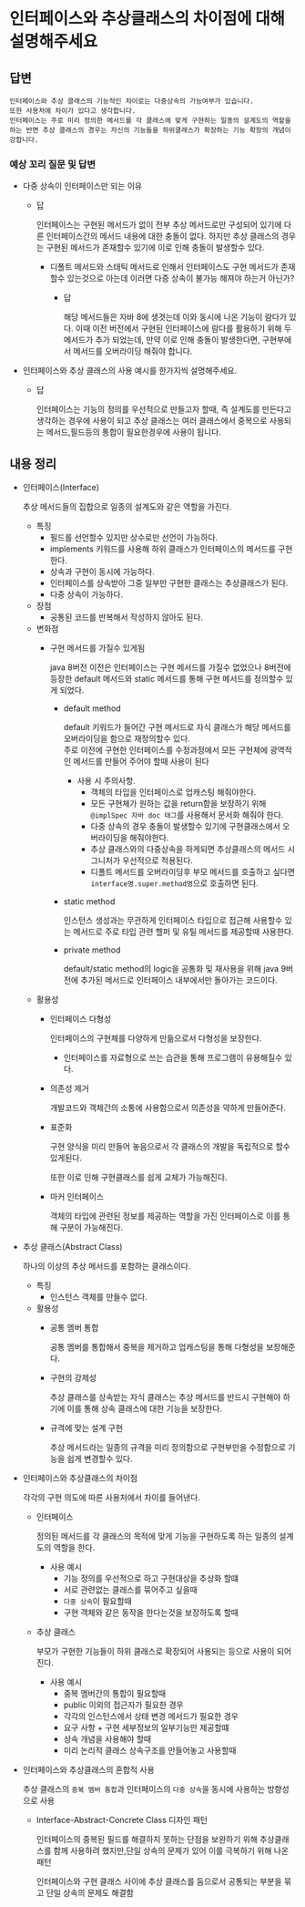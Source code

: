# 인터페이스와 추상클래스의 차이점에 대해 설명해주세요

## 답변

```
인터페이스와 추상 클래스의 기능적인 차이로는 다중상속의 가능여부가 있습니다. 
또한 사용처에 차이가 있다고 생각합니다. 
인터페이스는 주로 미리 정의한 메서드를 각 클래스에 맞게 구현하는 일종의 설계도의 역할을 하는 반면 추상 클래스의 경우는 자신의 기능들을 하위클래스가 확장하는 기능 확장의 개념이 강합니다.
```

### 예상 꼬리 질문 및 답변

- 다중 상속이 인터페이스만 되는 이유
  - 답   
  
    인터페이스는 구현된 메서드가 없이 전부 추상 메서드로만 구성되어 있기에 다른 인터페이스간의 메서드 내용에 대한 충돌이 없다. 하지만 추상 클래스의 경우는 구현된 메서드가 존재할수 있기에 이로 인해 충돌이 발생할수 있다.

      - 디폴트 메서드와 스태틱 메서드로 인해서 인터페이스도 구현 메서드가 존재할수 있는것으로 아는데 이러면 다증 상속이 불가능 해져야 하는거 아닌가?
        - 답   

          해당 메서드들은 자바 8에 생겻는데 이와 동시에 나온 기능이 람다가 있다. 이때 이전 버전에서 구현된 인터페이스에 람다를 활용하기 위해 두 메서드가 추가 되었는데, 만약 이로 인해 충돌이 발생한다면, 구현부에서 메서드를 오버라이딩 해줘야 합니다.

- 인터페이스와 추상 클래스의 사용 예시를 한가지씩 설명해주세요.
  - 답
  
    인터페이스는 기능의 정의를 우선적으로 만들고자 할때, 즉 설계도를 만든다고 생각하는 경우에 사용이 되고 추상 클래스는 여러 클래스에서 중복으로 사용되는 메서드,필드등의 통합이 필요한경우에 사용이 됩니다.


## 내용 정리

- 인터페이스(Interface)

  추상 메서드들의 집합으로 일종의 설계도와 같은 역할을 가진다.
  - 특징
    - 필드를 선언할수 있지만 상수로만 선언이 가능하다.
    - implements 키워드를 사용해 하위 클래스가 인터페이스의 메서드를 구현한다.
    - 상속과 구현이 동시에 가능하다.
    - 인터페이스를 상속받아 그중 일부만 구현한 클래스는 추상클래스가 된다.
    - 다중 상속이 가능하다.
  - 장점
    - 공통된 코드를 반복해서 작성하지 않아도 된다.
  - 변화점
    - 구현 메서드를 가질수 있게됨
    
      java 8버전 이전은 인터페이스는 구현 메서드를 가질수 없었으나 8버전에 등장한 default 메서드와 static 메서드를 통해 구현 메서드를 정의할수 있게 되었다.
      - default method
    
        default 키워드가 들어간 구현 메서드로 자식 클래스가 해당 메서드를 오버라이딩을 함으로 재정의할수 있다.   
        주로 이전에 구현한 인터페이스를 수정과정에서 모든 구현체에 광역적인 메서드를 만들어 주어야 할때 사용이 된다
        - 사용 시 주의사항.
          - 객체의 타입을 인터페이스로 업캐스팅 해줘야한다.
          - 모든 구현체가 원하는 값을 return함을 보장하기 위해 `@implSpec 자바 doc 태그`를 사용해서 문서화 해줘야 한다.
          - 다중 상속의 경우 충돌이 발생할수 있기에 구현클래스에서 오버라이딩을 해줘야한다.
          - 추상 클래스와의 다중상속을 하게되면 추상클래스의 메서드 시그니처가 우선적으로 적용된다.
          - 디폴트 메서드를 오버라이딩후 부모 메서드를 호출하고 싶다면 `interface명.super.method명`으로 호출하면 된다.
      - static method
    
        인스턴스 생성과는 무관하게 인터페이스 타입으로 접근해 사용할수 있는 메서드로 주로 타입 관련 헬퍼 및 유틸 메서드를 제공할때 사용한다.
      - private method
    
        default/static method의 logic을 공통화 및 재사용을 위해 java 9버전에 추가된 메서드로 인터페이스 내부에서만 돌아가는 코드이다.
  - 활용성
    - 인터페이스 다형성

      인터페이스의 구현체를 다양하게 만듦으로서 다형성을 보장한다.
      - 인터페이스를 자료형으로 쓰는 습관을 통해 프로그램이 유용해질수 있다.
    - 의존성 제거

      개발코드와 객체간의 소통에 사용함으로서 의존성을 약하게 만들어준다.
    - 표준화
  
      구현 양식을 미리 만들어 놓음으로서 각 클래스의 개발을 독립적으로 할수 있게된다.
      
      또한 이로 인해 구현클래스를 쉽게 교체가 가능해진다.
    - 마커 인터페이스

      객체의 타입에 관련된 정보를 제공하는 역할을 가진 인터페이스로 이를 통해 구분이 가능해진다.
- 추상 클래스(Abstract Class)

  하나의 이상의 추상 메서드를 포함하는 클래스이다.
  - 특징
    - 인스턴스 객체를 만들수 없다.
  - 활용성
    - 공통 멤버 통합
    
      공통 멤버를 통합해서 중복을 제거하고 업캐스팅을 통해 다형성을 보장해준다.
    - 구현의 강제성
  
      추상 클래스를 상속받는 자식 클래스는 추상 메서드를 반드시 구현해야 하기에 이를 통해 상속 클래스에 대한 기능을 보장한다.
    - 규격에 맞는 설계 구현
  
      추상 메서드라는 일종의 규격을 미리 정의함으로 구현부만을 수정함으로 기능을 쉽게 변경할수 있다.
- 인터페이스와 추상클래스의 차이점

  각각의 구현 의도에 따른 사용처에서 차이를 들어낸다.
  - 인터페이스
  
    정의된 메서드를 각 클래스의 목적에 맞게 기능을 구현하도록 하는 일종의 설계도의 역할을 한다.
    - 사용 예시
      - 기능 정의를 우선적으로 하고 구현대상을 추상화 할떄
      - 서로 관련없는 클래스를 묶어주고 싶을때
      - `다중 상속`이 필요할때
      - 구현 객체와 같은 동작을 한다는것을 보장하도록 할때
  - 추상 클래스 

    부모가 구현한 기능들이 하위 클래스로 확장되어 사용되는 등으로 사용이 되어진다.
    - 사용 예시
      - 중복 멤버간의 통합이 필요할때
      - public 이외의 접근자가 필요한 경우
      - 각각의 인스턴스에서 상태 변경 메서드가 필요한 경우
      - 요구 사항 + 구현 세부정보의 일부기능만 제공할떄
      - 상속 개념을 사용해야 할때
      - 미리 논리적 클래스 상속구조를 만들어놓고 사용할때
- 인터페이스와 추상클래스의 혼합적 사용

  추상 클래스의 `중복 멤버 통합`과 인터페이스의 `다중 상속`을 동시에 사용하는 방향성으로 사용
  - Interface-Abstract-Concrete Class 디자인 패턴
  
    인터페이스의 중복된 필드를 해결하지 못하는 단점을 보완하기 위해 추상클래스를 함께 사용하려 했지만,단일 상속의 문제가 있어 이를 극복하기 위해 나온 패턴

    인터페이스와 구현 클래스 사이에 추상 클래스를 둠으로서 공통되는 부분을 묶고 단일 상속의 문제도 해결함